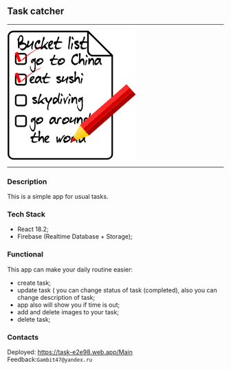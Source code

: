 ## Task catcher 

***

![logo](src/assets/img/bucketlisticon.png)

***

### Description

This is a simple app for usual tasks.

### Tech Stack

 * React 18.2;
 * Firebase (Realtime Database + Storage);
 
### Functional

This app can make your daily routine easier:
 * create task;
 * update task ( you can change status of task (completed), also you can change description of task;
 * app also will show you if time is out;
 * add and delete images to your task;
 * delete task;
 
### Contacts 

Deployed: https://task-e2e98.web.app/Main <br>
Feedback:`Gambit47@yandex.ru`


